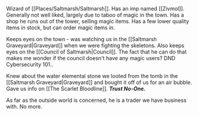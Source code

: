 Wizard of [[Places/Saltmarsh/Saltmarsh]]. Has an imp named [[Zivmol]]. Generally not well liked, largely due to taboo of magic in the town. Has a shop he runs out of the tower, selling magic items. Has a few lower quality items in stock, but can order magic items in.

Keeps eyes on the town - was watching us in the [[Saltmarsh Graveyard|Graveyard]] when we were fighting the skeletons. Also keeps eyes on the [[Council of Saltmarsh|Council]]. The fact that he can do that makes me wonder if the council doesn't have any magic users?  DND Cybersecurity 101..

Knew about the water elemental stone we looted from the tomb in the [[Saltmarsh Graveyard|Graveyard]] and bought it off of us for an air bubble.
Gave us info on  [[The Scarlet Bloodline]]. 
***Trust No-One.***

As far as the outside world is concerned, he is a trader we have business with. No more. 

